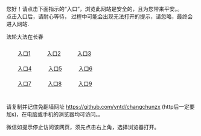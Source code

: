 您好！请点击下面指示的“入口”，浏览此网站是安全的，且为您带来平安。。 <br/>
点击入口后，请耐心等待， 过程中可能会出现无法打开的提示，请忽略，最终会进入网站. </br>

法轮大法在长春<br/>
<div style="padding:10px"><a style="margin:20px" target="_blank" href="https://d3dwl8gg6p49jw.cloudfront.net/2Qpsp?ejizziq" id="ccLink1" rel="nofollow">入口1</a> <a target="_blank" style="margin:20px" href="https://d3m14yyzprlp4o.cloudfront.net/2Qpsp?pvarmb" id="ccLink2" rel="nofollow">入口2</a> <a style="margin:20px" target="_blank" href="https://d37n6k2w1a5pxr.cloudfront.net/2Qpsp?gjgocu" id="ccLink3" rel="nofollow">入口3</a></div>

<div style="padding:10px" ><a style="margin:20px" target="_blank" href="https://d3dwl8gg6p49jw.cloudfront.net/2Qpsp?ejizziq" id="ccLink4" rel="nofollow">入口4</a> <a style="margin:20px" href="https://d3m14yyzprlp4o.cloudfront.net/2Qpsp?pvarmb" target="_blank" id="ccLink5" rel="nofollow">入口5</a> <a style="margin:20px" href="https://d37n6k2w1a5pxr.cloudfront.net/2Qpsp?gjgocu" target="_blank" id="ccLink6" rel="nofollow">入口6</a></div>

<div style="padding:10px"><a style="margin:20px" target="_blank" href="https://d3dwl8gg6p49jw.cloudfront.net/2Qpsp?ejizziq" id="ccLink7" rel="nofollow">入口7</a> <a style="margin:20px" href="https://d3m14yyzprlp4o.cloudfront.net/2Qpsp?pvarmb" target="_blank" id="ccLink8" rel="nofollow">入口8</a> <a style="margin:20px" target="_blank" href="https://d37n6k2w1a5pxr.cloudfront.net/2Qpsp?gjgocu" id="ccLink9" rel="nofollow">入口9</a></div>

<br/>



请复制并记住免翻墙网址 https://github.com/yntd/changchunzx (http后一定要加s)，在电脑或手机的浏览器均可访问。。<br/>

微信如提示停止访问该网页，须先点击右上角，选择浏览器打开。
